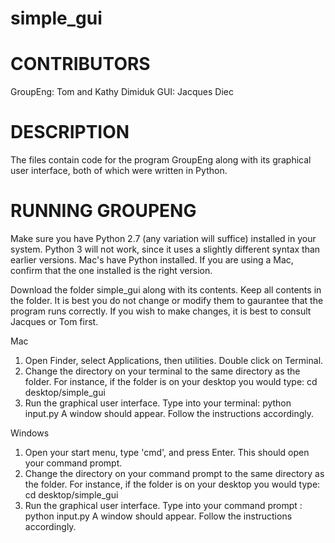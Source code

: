 simple_gui
==========


CONTRIBUTORS 
============
GroupEng: Tom and Kathy Dimiduk
GUI: Jacques Diec

DESCRIPTION
===========
The files contain code for the program GroupEng along with its graphical user interface, both of which were written in 
Python. 


RUNNING GROUPENG
================

Make sure you have Python 2.7 (any variation will suffice) installed in your system. Python 3 will not work, since it uses 
a slightly different syntax than earlier versions. Mac's have Python installed. If you are using a Mac, confirm that the one
installed is the right version.

Download the folder simple_gui along with its contents. Keep all contents in the folder. It is best you do not change or 
modify them to gaurantee that the program runs correctly. If you wish to make changes, it is best to consult Jacques or Tom
first.


Mac
1. Open Finder, select Applications, then utilities. Double click on Terminal.
2. Change the directory on your terminal to the same directory as the folder. For instance, if the folder 
   is on your desktop you would type: cd desktop/simple_gui
3. Run the graphical user interface. Type into your terminal: python input.py
   A window should appear. Follow the instructions accordingly.

Windows
1. Open your start menu, type 'cmd', and press Enter. This should open your command prompt.
2. Change the directory on your command prompt to the same directory as the folder. For instance, if the folder 
   is on your desktop you would type: cd desktop/simple_gui
3. Run the graphical user interface. Type into your command prompt : python input.py
   A window should appear. Follow the instructions accordingly.



